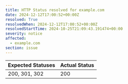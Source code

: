 ```yaml
---
title: HTTP Status resolved for example.com
date: 2024-12-12T17:00:52+00:00Z
resolved: True
resolvedWhen: 2024-12-12T17:00:52+00:00Z
resolvedStartTime: 2024-10-25T21:09:43.191474+00:00
severity: notice
affected:
  - example.com
section: issue
---
```


| Expected Statuses | Actual Status  |
|-------------------|----------------|
| 200, 301, 302 | 200 |
